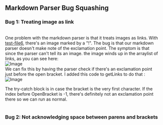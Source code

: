 ## Markdown Parser Bug Squashing
### Bug 1: Treating image as link
<br> One problem with the markdown parser is that it treats images as links. With [test-file6](https://github.com/rhankin214/markdown-parser/blob/main/test-file6.md), there's an image marked by a "!". The bug is that our markdown parser doesn't make note of the exclamation point. The symptom is that since the parser can't tell its an image. the image winds up in the arraylist of links, as you can see here: <br>
![Image](https://rhankin214.github.io/cse15l-lab-reports/Lab_2_Screenshots/Image_catching_output.png)<br>
We can fix this by having the parser check if there's an exclamation point just before the open bracket. I added this code to getLinks to do that : <br>
![Image](https://rhankin214.github.io/cse15l-lab-reports/Lab_2_Screenshots/Image_catching_changes.png) <br>

The try-catch block is in case the bracket is the very first character. If the index before OpenBracket is -1, there's definitely not an exclamation point there so we can run as normal.<br><br>

### Bug 2: Not acknowledging space between parens and brackets
